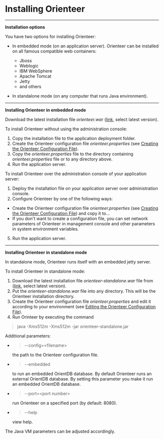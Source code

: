 # Installing Orienteer
---
**Installation options**

You have two options for installing Orienteer:
* In embedded mode (on an application server).   Orienteer can be installed on all famous compatible web containers:
  * Jboss
  * Weblogic
  * IBM WebSphere
  * Apache Tomcat
  * Jetty
  * and others


* In standalone mode (on any computer that runs Java environment).

---
**Installing Orienteer in embedded mode**


Download the latest installation file *orienteer.war* ([link](https://github.com/OrienteerDW/Orienteer/releases), select latest version).

To install Orienteer without using the administration console:
1. Copy the installation file to the  application deployment folder.
2. Create the Orienteer configuration file *orienteer.properties* (see [Creating the Orienteer Configuration File](https://orienteer.gitbooks.io/orienteer/content/editing_the_orienteer_configuration_file.html)).
3. Copy the *orienteer.properties* file to the directory containing *orienteer.properties* file or to any directory above.
4. Run the application server.

To install Orienteer over the administration console of your application server:
1. Deploy the installation file on your application server over administration console.
2. Configure Orienteer by one of the following ways:
  * Create the Orienteer configuration file *orienteer.properties* (see [Creating the Orienteer Configuration File](https://orienteer.gitbooks.io/orienteer/content/editing_the_orienteer_configuration_file.html)) and copy it to...
  * If you don't want to create a configuration file, you can set network parameters of Orienteer in management console and other parameters in system environment variables. 
5. Run the application server.

---
**Installing Orienteer in standalone mode**

In standalone mode, Orienteer runs itself with an embedded jetty server.

To install Orienteer in standalone mode:
1. Download the latest installation file *orienteer-standalone.war* file from ([link](https://github.com/OrienteerDW/Orienteer/releases), select latest version).
2. Put the *orienteer-standalone.war* file into any directory. This will be the Orienteer installation directory.
3. Create the Orienteer configuration file *orienteer.properties* and edit it according to your environment (see [Editing the Orienteer Configuration File](https://orienteer.gitbooks.io/orienteer/content/editing_the_orienteer_configuration_file.html)).
5. Run Orinteer by executing the command  
>java -Xmx512m -Xms512m -jar orienteer-standalone.jar

 Additional parameters:
 * >--config=&lt;filename&gt;
   
    the path to the Orienteer configuration file.
 * >--embedded
   
    to run an embedded OrientDB database. By default Orienteer runs an external OrientDB database. By setting this parameter you make it run an embedded OrientDB database.
  * >--port=&lt;port number&gt;
  
    run Orienteer on a specified port (by default: 8080).
 * >--help
   
    view help.
 
 The Java VM parameters can be adjusted accordingly.